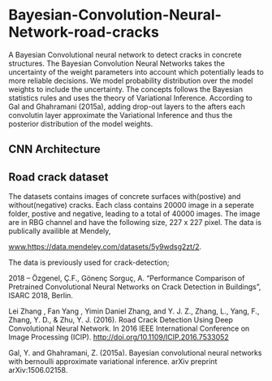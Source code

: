 # Bayesian-Convolution-Neural-Network-road-cracks
A Bayesian Convolutional neural network to detect cracks in concrete structures. The Bayesian Convolution Neural Networks takes the uncertainty of the weight parameters into account which potentially leads to more reliable decisions. We model probability distribution over the model weights to include the uncertainty. The concepts follows the Bayesian statistics rules and uses the theory of Variational Inference. According to Gal and Ghahramani (2015a), adding drop-out layers to the afters each convolutin layer approximate the Variational Inference and thus the posterior distribution of the model weights. 

## CNN Architecture


## Road crack dataset
The datasets contains images of concrete surfaces with(postive) and without(negative) cracks. Each class contains 20000 image in a seperate folder, postive and negative, leading to a total of
40000 images. The image are in RBG channel and have the following size, 227 x 227 pixel. The data is publically availible at Mendely, 

www.https://data.mendeley.com/datasets/5y9wdsg2zt/2. 

The data is previously used for crack-detection;

2018 – Özgenel, Ç.F., Gönenç Sorguç, A. “Performance Comparison of Pretrained Convolutional Neural Networks on Crack Detection in Buildings”, ISARC 2018, Berlin. 


Lei Zhang , Fan Yang , Yimin Daniel Zhang, and Y. J. Z., Zhang, L., Yang, F., Zhang, Y. D., & Zhu, Y. J. (2016). Road Crack Detection Using Deep Convolutional Neural Network. In 2016 IEEE International Conference on Image Processing (ICIP). http://doi.org/10.1109/ICIP.2016.7533052

Gal, Y. and Ghahramani, Z. (2015a). Bayesian convolutional neural networks with bernoulli approximate variational inference. arXiv preprint arXiv:1506.02158.
